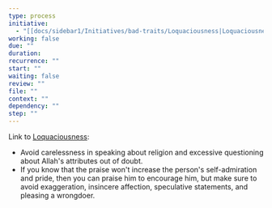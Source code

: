 ```yaml
---
type: process
initiative:
  - "[[docs/sidebar1/Initiatives/bad-traits/Loquaciousness|Loquaciousness]]"
working: false
due: ""
duration: 
recurrence: ""
start: ""
waiting: false
review: ""
file: ""
context: ""
dependency: ""
step: ""
---
```


Link to [Loquaciousness](docs/sidebar1/Initiatives/bad-traits/Loquaciousness.md):

* Avoid carelessness in speaking about religion and excessive questioning about Allah's attributes out of doubt.
* If you know that the praise won't increase the person's self-admiration and pride, then you can praise him to encourage him, but make sure to avoid exaggeration, insincere affection, speculative statements, and pleasing a wrongdoer.
